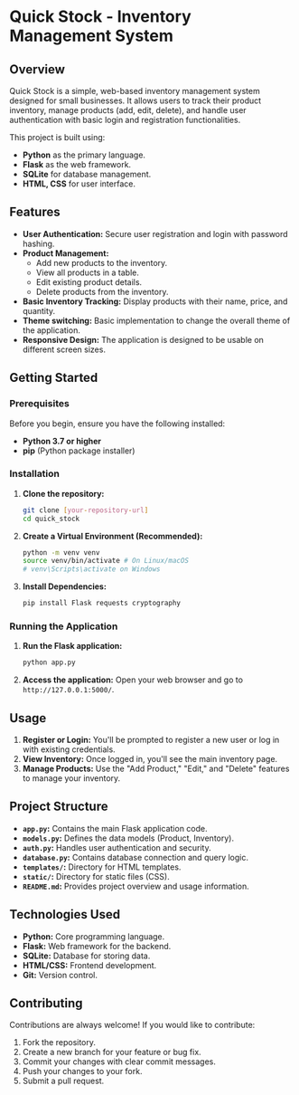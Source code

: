 # Quick Stock - Inventory Management System


## Overview

Quick Stock is a simple, web-based inventory management system designed for small businesses. It allows users to track their product inventory, manage products (add, edit, delete), and handle user authentication with basic login and registration functionalities.

This project is built using:

*   **Python** as the primary language.
*   **Flask** as the web framework.
*   **SQLite** for database management.
*   **HTML, CSS** for user interface.

## Features

*   **User Authentication:** Secure user registration and login with password hashing.
*   **Product Management:**
    *   Add new products to the inventory.
    *   View all products in a table.
    *   Edit existing product details.
    *   Delete products from the inventory.
*   **Basic Inventory Tracking:**  Display products with their name, price, and quantity.
*   **Theme switching:** Basic implementation to change the overall theme of the application.
*   **Responsive Design:** The application is designed to be usable on different screen sizes.

## Getting Started

### Prerequisites

Before you begin, ensure you have the following installed:

*   **Python 3.7 or higher**
*   **pip** (Python package installer)

### Installation

1.  **Clone the repository:**

    ```bash
    git clone [your-repository-url]
    cd quick_stock
    ```

2.  **Create a Virtual Environment (Recommended):**

    ```bash
    python -m venv venv
    source venv/bin/activate # On Linux/macOS
    # venv\Scripts\activate on Windows
    ```

3.  **Install Dependencies:**

    ```bash
    pip install Flask requests cryptography
    ```

### Running the Application

1.  **Run the Flask application:**

    ```bash
    python app.py
    ```

2.  **Access the application:** Open your web browser and go to `http://127.0.0.1:5000/`.

## Usage

1.  **Register or Login:** You'll be prompted to register a new user or log in with existing credentials.
2.  **View Inventory:** Once logged in, you'll see the main inventory page.
3.  **Manage Products:** Use the "Add Product," "Edit," and "Delete" features to manage your inventory.

## Project Structure
*   **`app.py`:** Contains the main Flask application code.
*   **`models.py`:** Defines the data models (Product, Inventory).
*   **`auth.py`:** Handles user authentication and security.
*   **`database.py`:** Contains database connection and query logic.
*   **`templates/`:** Directory for HTML templates.
*   **`static/`:** Directory for static files (CSS).
*   **`README.md`:** Provides project overview and usage information.

## Technologies Used

*   **Python:** Core programming language.
*   **Flask:** Web framework for the backend.
*   **SQLite:** Database for storing data.
*   **HTML/CSS:** Frontend development.
*   **Git:** Version control.

## Contributing

Contributions are always welcome! If you would like to contribute:

1.  Fork the repository.
2.  Create a new branch for your feature or bug fix.
3.  Commit your changes with clear commit messages.
4.  Push your changes to your fork.
5.  Submit a pull request.
